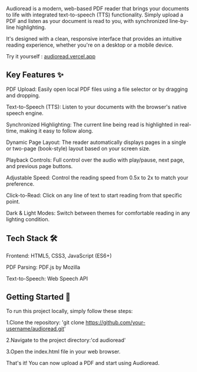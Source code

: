 Audioread is a modern, web-based PDF reader that brings your documents to life with integrated text-to-speech (TTS) functionality. Simply upload a PDF and listen as your document is read to you, with synchronized line-by-line highlighting.

It's designed with a clean, responsive interface that provides an intuitive reading experience, whether you're on a desktop or a mobile device.

Try it yourself : [audioread.vercel.app](https://audioread.vercel.app/)
## Key Features ✨
PDF Upload: Easily open local PDF files using a file selector or by dragging and dropping.

Text-to-Speech (TTS): Listen to your documents with the browser's native speech engine.

Synchronized Highlighting: The current line being read is highlighted in real-time, making it easy to follow along.

Dynamic Page Layout: The reader automatically displays pages in a single or two-page (book-style) layout based on your screen size.

Playback Controls: Full control over the audio with play/pause, next page, and previous page buttons.

Adjustable Speed: Control the reading speed from 0.5x to 2x to match your preference.

Click-to-Read: Click on any line of text to start reading from that specific point.

Dark & Light Modes: Switch between themes for comfortable reading in any lighting condition.

## Tech Stack 🛠️
Frontend: HTML5, CSS3, JavaScript (ES6+)

PDF Parsing: PDF.js by Mozilla

Text-to-Speech: Web Speech API

## Getting Started 🚀
To run this project locally, simply follow these steps:

1.Clone the repository: 'git clone https://github.com/your-username/audioread.git'

2.Navigate to the project directory:'cd audioread'

3.Open the index.html file in your web browser.

That's it! You can now upload a PDF and start using Audioread.
